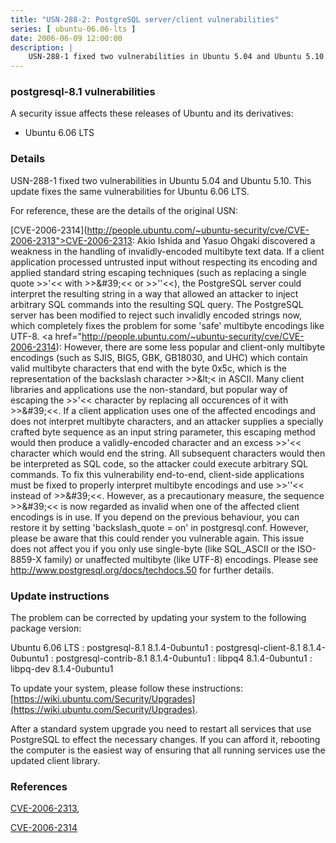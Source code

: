 ```yaml
---
title: "USN-288-2: PostgreSQL server/client vulnerabilities"
series: [ ubuntu-06.06-lts ]
date: 2006-06-09 12:00:00
description: |
    USN-288-1 fixed two vulnerabilities in Ubuntu 5.04 and Ubuntu 5.10. This update fixes the same vulnerabilities for Ubuntu 6.06 LTS.
--- 
```

 
### postgresql-8.1 vulnerabilities

A security issue affects these releases of Ubuntu and its derivatives:

* Ubuntu 6.06 LTS

### Details

USN-288-1 fixed two vulnerabilities in Ubuntu 5.04 and Ubuntu 5.10. This update fixes the same vulnerabilities for Ubuntu 6.06 LTS.

For reference, these are the details of the original USN:

 [CVE-2006-2314](http://people.ubuntu.com/~ubuntu-security/cve/CVE-2006-2313">CVE-2006-2313</a>: Akio Ishida and Yasuo Ohgaki discovered a weakness in the handling of invalidly-encoded multibyte text data. If a client application processed untrusted input without respecting its encoding and applied standard string escaping techniques (such as replacing a single quote &gt;&gt;&#39;&lt;&lt; with &gt;&gt;\&#39;&lt;&lt; or &gt;&gt;&#39;&#39;&lt;&lt;), the PostgreSQL server could interpret the resulting string in a way that allowed an attacker to inject arbitrary SQL commands into the resulting SQL query. The PostgreSQL server has been modified to reject such invalidly encoded strings now, which completely fixes the problem for some &#39;safe&#39; multibyte encodings like UTF-8. <a href="http://people.ubuntu.com/~ubuntu-security/cve/CVE-2006-2314): However, there are some less popular and client-only multibyte encodings (such as SJIS, BIG5, GBK, GB18030, and UHC) which contain valid multibyte characters that end with the byte 0x5c, which is the representation of the backslash character &gt;&gt;\&lt;&lt; in ASCII. Many client libraries and applications use the non-standard, but popular way of escaping the &gt;&gt;&#39;&lt;&lt; character by replacing all occurences of it with &gt;&gt;\&#39;&lt;&lt;. If a client application uses one of the affected encodings and does not interpret multibyte characters, and an attacker supplies a specially crafted byte sequence as an input string parameter, this escaping method would then produce a validly-encoded character and an excess &gt;&gt;&#39;&lt;&lt; character which would end the string. All subsequent characters would then be interpreted as SQL code, so the attacker could execute arbitrary SQL commands. To fix this vulnerability end-to-end, client-side applications must be fixed to properly interpret multibyte encodings and use &gt;&gt;&#39;&#39;&lt;&lt; instead of &gt;&gt;\&#39;&lt;&lt;. However, as a precautionary measure, the sequence &gt;&gt;\&#39;&lt;&lt; is now regarded as invalid when one of the affected client encodings is in use. If you depend on the previous behaviour, you can restore it by setting &#39;backslash_quote = on&#39; in postgresql.conf. However, please be aware that this could render you vulnerable again. This issue does not affect you if you only use single-byte (like SQL_ASCII or the ISO-8859-X family) or unaffected multibyte (like UTF-8) encodings. Please see http://www.postgresql.org/docs/techdocs.50 for further details.

### Update instructions

The problem can be corrected by updating your system to the following package version:

Ubuntu 6.06 LTS
 : postgresql-8.1 <span>8.1.4-0ubuntu1</span>
 : postgresql-client-8.1 <span>8.1.4-0ubuntu1</span>
 : postgresql-contrib-8.1 <span>8.1.4-0ubuntu1</span>
 : libpq4 <span>8.1.4-0ubuntu1</span>
 : libpq-dev <span>8.1.4-0ubuntu1</span>

To update your system, please follow these instructions: [https://wiki.ubuntu.com/Security/Upgrades](https://wiki.ubuntu.com/Security/Upgrades).

After a standard system upgrade you need to restart all services that use PostgreSQL to effect the necessary changes. If you can afford it, rebooting the computer is the easiest way of ensuring that all running services use the updated client library.

### References

 [CVE-2006-2313](http://people.ubuntu.com/~ubuntu-security/cve/CVE-2006-2313), 

 [CVE-2006-2314](http://people.ubuntu.com/~ubuntu-security/cve/CVE-2006-2314)
 
